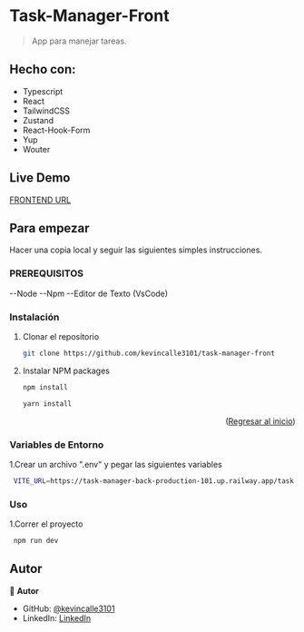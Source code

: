 ﻿<a name="readme-top"></a>

# Task-Manager-Front

> App para manejar tareas.

## Hecho con:
- Typescript
- React
- TailwindCSS
- Zustand
- React-Hook-Form
- Yup
- Wouter

## Live Demo


[FRONTEND URL](https://task-manager-front-pi.vercel.app/)

## Para empezar

Hacer una copia local y seguir las siguientes simples instrucciones.

### PREREQUISITOS

--Node 
--Npm 
--Editor de Texto (VsCode)

### Instalación

1. Clonar el repositorio
   ```sh
   git clone https://github.com/kevincalle3101/task-manager-front
   ```
2. Instalar NPM packages
   ```sh
   npm install
   ```
   ```sh
   yarn install
   ```

<p align="right">(<a href="#readme-top">Regresar al inicio</a>)</p>

### Variables de Entorno

1.Crear un archivo ".env" y pegar las siguientes variables
```sh
 VITE_URL=https://task-manager-back-production-101.up.railway.app/task
```

### Uso

1.Correr el proyecto

```sh
 npm run dev
```

## Autor

👤 **Autor**

- GitHub: [@kevincalle3101](https://github.com/kevincalle3101)
- LinkedIn: [LinkedIn](https://www.linkedin.com/in/kevin-calle-mendoza-53935b273/)
